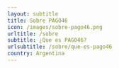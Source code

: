 ```yaml
---
layout: subtitle
title: Sobre PAGO46
icon: /images/sobre-pago46.png
urltitle: /sobre
subtitle: ¿Que es PAGO46?
urlsubtitle: /sobre/que-es-pago46
country: Argentina
---
```

